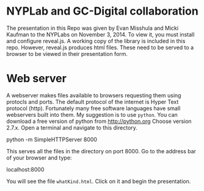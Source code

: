 # NYPLab and GC-Digital collaboration

The presentation in this Repo was given by Evan Misshula and Micki
Kaufman to the NYPLabs on November 3, 2014.  To view it, you must
install and configure reveal.js.  A working copy of the library is
included in this repo.  However, reveal.js produces html files.  These
need to be served to a browser to be viewed in their presentation
form.

# Web server

A webserver makes files available to browsers requesting them using
protocls and ports.  The default protocol of the internet is Hyper
Text protocol (http).  Fortunately many free software languages have
small webservers built into them.  My suggestion is to use
`python`. You can download a free version of python from
<http://python.org> Choose version 2.7.x. Open a terminal and 
navigate to this directory.

python -m SimpleHTTPServer 8000

This serves all the files in the directory on port 8000.  Go to the
address bar of your browser and type:

localhost:8000

You will see the file `whatKind.html`. Click on it and begin the presentation.